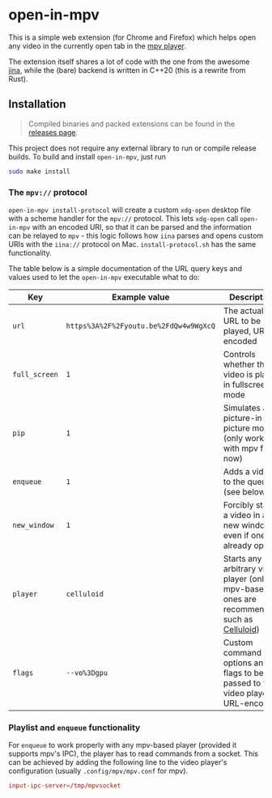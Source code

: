 # open-in-mpv
This is a simple web extension (for Chrome and Firefox) which helps open any video in the currently open tab in the [mpv player](https://mpv.io).

The extension itself shares a lot of code with the one from the awesome [iina](https://github.com/iina/iina), while the (bare) backend is written in C++20 (this is a rewrite from Rust).

## Installation
> Compiled binaries and packed extensions can be found in the [releases page](https://github.com/Baldomo/open-in-mpv/releases).

This project does not require any external library to run or compile release builds. To build and install `open-in-mpv`, just run

```sh
sudo make install
```

### The `mpv://` protocol
`open-in-mpv install-protocol` will create a custom `xdg-open` desktop file with a scheme handler for the `mpv://` protocol. This lets `xdg-open` call `open-in-mpv` with an encoded URI, so that it can be parsed and the information can be relayed to `mpv` - this logic follows how `iina` parses and opens custom URIs with the `iina://` protocol on Mac. `install-protocol.sh` has the same functionality.

The table below is a simple documentation of the URL query keys and values used to let the `open-in-mpv` executable what to do:

| Key           | Example value                          | Description |
|---------------|----------------------------------------|---------------|
| `url`         | `https%3A%2F%2Fyoutu.be%2FdQw4w9WgXcQ` | The actual file URL to be played, URL-encoded |
| `full_screen` | `1`                                    | Controls whether the video is played in fullscreen mode |
| `pip`         | `1`                                    | Simulates a picture-in-picture mode (only works with mpv for now) |
| `enqueue`     | `1`                                    | Adds a video to the queue (see below) |
| `new_window`  | `1`                                    | Forcibly starts a video in a new window even if one is already open |
| `player`      | `celluloid`                            | Starts any arbitrary video player (only mpv-based ones are recommended, such as [Celluloid](https://celluloid-player.github.io/)) |
| `flags`       | `--vo%3Dgpu`                           | Custom command options and flags to be passed to the video player, URL-encoded |

### Playlist and `enqueue` functionality
For `enqueue` to work properly with any mpv-based player (provided it supports mpv's IPC), the player has to read commands from a socket. This can be achieved by adding the following line to the video player's configuration (usually `.config/mpv/mpv.conf` for mpv).

```conf
input-ipc-server=/tmp/mpvsocket
```
